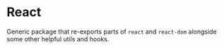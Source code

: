 # React

Generic package that re-exports parts of `react` and `react-dom` alongside some other helpful utils and hooks.

